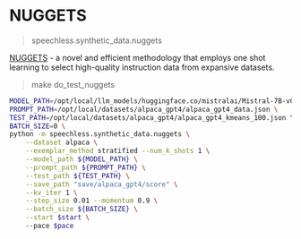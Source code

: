 # NUGGETS

> speechless.synthetic_data.nuggets

[NUGGETS](https://github.com/pldlgb/nuggets) - a novel and efficient methodology that employs one shot learning to select high-quality instruction data from expansive datasets.

> make do_test_nuggets

```bash
MODEL_PATH=/opt/local/llm_models/huggingface.co/mistralai/Mistral-7B-v0.1 \
PROMPT_PATH=/opt/local/datasets/alpaca_gpt4/alpaca_gpt4_data.json \
TEST_PATH=/opt/local/datasets/alpaca_gpt4/alpaca_gpt4_kmeans_100.json \
BATCH_SIZE=0 \
python -m speechless.synthetic_data.nuggets \
    --dataset alpaca \
    --exemplar_method stratified --num_k_shots 1 \
    --model_path ${MODEL_PATH} \
    --prompt_path ${PROMPT_PATH} \
    --test_path ${TEST_PATH} \
    --save_path "save/alpaca_gpt4/score" \
    --kv_iter 1 \
    --step_size 0.01 --momentum 0.9 \
    --batch_size ${BATCH_SIZE} \
    --start $start \ 
    --pace $pace
```
